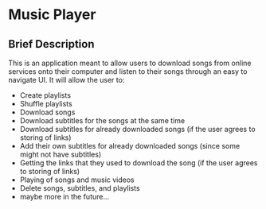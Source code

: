 # Music Player
## Brief Description
This is an application meant to allow users to download songs from online services onto their computer and listen to their songs through an easy to navigate UI.
It will allow the user to:
- Create playlists
- Shuffle playlists
- Download songs
- Download subtitles for the songs at the same time
- Download subtitles for already downloaded songs (if the user agrees to storing of links)
- Add their own subtitles for already downloaded songs (since some might not have subtitles)
- Getting the links that they used to download the song (if the user agrees to storing of links)
- Playing of songs and music videos
- Delete songs, subtitles, and playlists
- maybe more in the future...
